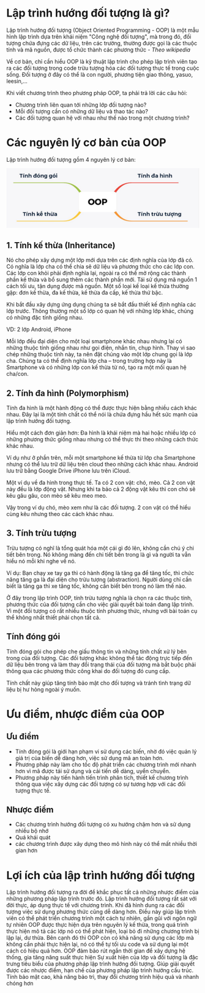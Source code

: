 # Lập trình hướng đối tượng là gì?

Lập trình hướng đối tượng (Object Oriented Programming - OOP) là một mẫu hình lập trình dựa trên khái niệm "Công nghệ đối tượng", mà trong đó, đối tượng chứa đựng các dữ liệu, trên các trường, thường được gọi là các thuộc tính và mã nguồn, được tổ chức thành các phương thức - *Theo wikipedia*  

Về cơ bản, chỉ cần hiểu OOP là kỹ thuật lập trình cho phép lập trình viên tạo ra các đối tượng trong code trừu tượng hóa các đối tượng thực tế trong cuộc sống. Đối tượng ở đây có thể là con người, phương tiện giao thông, yasuo, leesin,...

Khi viết chương trình theo phương pháp OOP, ta phải trả lời các câu hỏi:  
- Chương trình liên quan tới những lớp đối tượng nào?  
- Mỗi đối tượng cần có những dữ liệu và thao tác nào?  
- Các đối tượng quan hệ với nhau như thế nào trong một chương trình?  

# Các nguyên lý cơ bản của OOP  

Lập trình hướng đối tượng gồm 4 nguyên lý cơ bản:  

![image](../image/oop.png)
## 1. Tính kế thừa (Inheritance)  
Nó cho phép xây dựng một lớp mới dựa trên các định nghĩa của lớp đã có. Có nghĩa là lớp cha có thể chia sẽ dữ liệu và phương thức cho các lớp con. Các lớp con khỏi phải định nghĩa lại, ngoài ra có thể mở rộng các thành phần kế thừa và bổ sung thêm các thành phần mới. Tái sử dụng mã nguồn 1 cách tối ưu, tận dụng được mã nguồn. Một số loại kế loại kế thừa thường gặp: đơn kế thừa, đa kế thừa, kế thừa đa cấp, kế thừa thứ bậc.

Khi bắt đầu xây dựng ứng dụng chúng ta sẽ bắt đầu thiết kế định nghĩa các lớp trước. Thông thường một số lớp có quan hệ với những lớp khác, chúng có những đặc tính giống nhau.

VD: 2 lớp Android, iPhone

Mỗi lớp đều đại diện cho một loại smartphone khác nhau nhưng lại có những thuộc tính giống nhau như gọi điện, nhắn tin, chụp hình. Thay vì sao chép những thuộc tính này, ta nên đặt chúng vào một lớp chung gọi là lớp cha. Chúng ta có thể định nghĩa lớp cha – trong trường hợp này là Smartphone và có những lớp con kế thừa từ nó, tạo ra một mối quan hệ cha/con.

## 2. Tính đa hình (Polymorphism)

Tính đa hình là một hành động có thể được thực hiện bằng nhiều cách khác nhau. Đây lại là một tính chất có thể nói là chứa đựng hầu hết sức mạnh của lập trình hướng đối tượng.

Hiểu một cách đơn giản hơn: Đa hình là khái niệm mà hai hoặc nhiều lớp có những phương thức giống nhau nhưng có thể thực thi theo những cách thức khác nhau.

Ví dụ như ở phần trên, mỗi một smartphone kế thừa từ lớp cha Smartphone nhưng có thể lưu trữ dữ liệu trên cloud theo những cách khác nhau. Android lưu trữ bằng Google Drive iPhone lưu trên iCloud.

Một ví dụ về đa hình trong thực tế. Ta có 2 con vật: chó, mèo. Cả 2 con vật này đều là lớp động vật. Nhưng khi ta bảo cả 2 động vật kêu thì con chó sẽ kêu gâu gâu, con mèo sẽ kêu meo meo.

Vậy trong ví dụ chó, mèo xem như là các đối tượng. 2 con vật có thể hiểu cùng kêu nhưng theo các cách khác nhau.

## 3. Tính trừu tượng  

Trừu tượng có nghĩ là tổng quát hóa một cái gì đó lên, không cần chú ý chi tiết bên trong. Nó không màng đến chi tiết bên trong là gì và người ta vẫn hiểu nó mỗi khi nghe về nó.

Ví dụ: Bạn chạy xe tay ga thì có hành động là tăng ga để tăng tốc, thì chức năng tăng ga là đại diện cho trừu tượng (abstraction). Người dùng chỉ cần biết là tăng ga thì xe tăng tốc, không cần biết bên trong nó làm thế nào.

Ở đây trong lập trình OOP, tính trừu tượng nghĩa là chọn ra các thuộc tính, phương thức của đối tượng cần cho việc giải quyết bài toán đang lập trình. Vì một đối tượng có rất nhiều thuộc tính phương thức, nhưng với bài toán cụ thể không nhất thiết phải chọn tất cả.

## Tính đóng gói  
Tính đóng gói cho phép che giấu thông tin và những tính chất xử lý bên trong của đối tượng. Các đối tượng khác không thể tác động trực tiếp đến dữ liệu bên trong và làm thay đổi trạng thái của đối tượng mà bắt buộc phải thông qua các phương thức công khai do đối tượng đó cung cấp.

Tính chất này giúp tăng tính bảo mật cho đối tượng và tránh tình trạng dữ liệu bị hư hỏng ngoài ý muốn.  


# Ưu điểm, nhược điểm của OOP  
## Ưu điểm
- Tính đóng gói là giới hạn phạm vi sử dụng các biến, nhờ đó việc quản lý giá trị của biến dễ dàng hơn, việc sử dụng mã an toàn hơn.  
- Phương pháp này làm cho tốc độ phát triển các chương trình mới nhanh hơn vì mã được tái sử dụng và cải tiến dễ dàng, uyển chuyển.  
- Phương pháp này tiến hành tiến trình phân tích, thiết kế chương trình thông qua việc xây dựng các đối tượng có sự tương hợp với các đối tượng thực tế.  

## Nhược điểm

- Các chương trình hướng đối tượng có xu hướng chậm hơn và sử dụng nhỉều bộ nhớ  
- Quá khái quát
- các chương trình được xây dựng theo mô hình này có thể mất nhiều thời gian hơn

# Lợi ích của lập trình hướng đối tượng
Lập trình hướng đối tượng ra đời để khắc phục tất cả những nhược điểm của những phương pháp lập trình trước đó.
Lập trình hướng đối tượng rất sát với đời thực, áp dụng thực tế với chương trình. Khi đã hình dung ra các đối tượng việc sử dụng phương thức cũng dễ dàng hơn. Điều này giúp lập trình viên có thể phát triển chương trình một cách tự nhiên, gần gũi với ngôn ngữ tự nhiên
OOP được thực hiện dựa trên nguyên lý kế thừa, trong quá trình thực hiện mô tả các lớp nó có thể phát hiện, loại bỏ đi những chương trình bị lặp lại, dư thừa. Bên cạnh đó thì OOP còn có khả năng sử dụng các lớp mà không cần phải thực hiện lại, nó có thể tự tối ưu code và sử dụng lại một cách có hiệu quả hơn.
OOP đảm bảo rút ngắn thời gian để xây dựng hệ thống, gia tăng năng suất thực hiện
Sự xuất hiện của lớp và đối tượng là đặc trưng tiêu biểu của phương pháp lập trình hướng đối tượng. Giúp giải quyết được các nhược điểm, hạn chế của phương pháp lập trình hướng cấu trúc.
Tính bảo mật cao, khả năng bảo trì, thay đổi chương trình hiệu quả và nhanh chóng hơn
